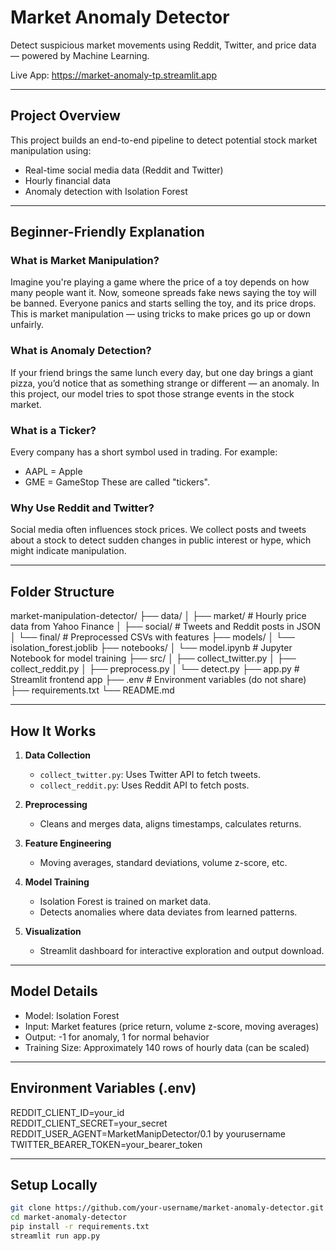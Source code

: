 # Market Anomaly Detector

Detect suspicious market movements using Reddit, Twitter, and price data — powered by Machine Learning.

Live App: https://market-anomaly-tp.streamlit.app

---

## Project Overview

This project builds an end-to-end pipeline to detect potential stock market manipulation using:

- Real-time social media data (Reddit and Twitter)
- Hourly financial data
- Anomaly detection with Isolation Forest

---

## Beginner-Friendly Explanation

### What is Market Manipulation?

Imagine you're playing a game where the price of a toy depends on how many people want it. Now, someone spreads fake news saying the toy will be banned. Everyone panics and starts selling the toy, and its price drops. This is market manipulation — using tricks to make prices go up or down unfairly.

### What is Anomaly Detection?

If your friend brings the same lunch every day, but one day brings a giant pizza, you’d notice that as something strange or different — an anomaly. In this project, our model tries to spot those strange events in the stock market.

### What is a Ticker?

Every company has a short symbol used in trading. For example:
- AAPL = Apple
- GME = GameStop
These are called "tickers".

### Why Use Reddit and Twitter?

Social media often influences stock prices. We collect posts and tweets about a stock to detect sudden changes in public interest or hype, which might indicate manipulation.

---

## Folder Structure

market-manipulation-detector/
├── data/
│   ├── market/              # Hourly price data from Yahoo Finance
│   ├── social/              # Tweets and Reddit posts in JSON
│   └── final/               # Preprocessed CSVs with features
├── models/
│   └── isolation_forest.joblib
├── notebooks/
│   └── model.ipynb          # Jupyter Notebook for model training
├── src/
│   ├── collect_twitter.py
│   ├── collect_reddit.py
│   ├── preprocess.py
│   └── detect.py
├── app.py                   # Streamlit frontend app
├── .env                     # Environment variables (do not share)
├── requirements.txt
└── README.md

---

## How It Works

1. **Data Collection**
   - `collect_twitter.py`: Uses Twitter API to fetch tweets.
   - `collect_reddit.py`: Uses Reddit API to fetch posts.

2. **Preprocessing**
   - Cleans and merges data, aligns timestamps, calculates returns.

3. **Feature Engineering**
   - Moving averages, standard deviations, volume z-score, etc.

4. **Model Training**
   - Isolation Forest is trained on market data.
   - Detects anomalies where data deviates from learned patterns.

5. **Visualization**
   - Streamlit dashboard for interactive exploration and output download.

---

## Model Details

- Model: Isolation Forest
- Input: Market features (price return, volume z-score, moving averages)
- Output: -1 for anomaly, 1 for normal behavior
- Training Size: Approximately 140 rows of hourly data (can be scaled)

---

## Environment Variables (.env)

REDDIT_CLIENT_ID=your_id  
REDDIT_CLIENT_SECRET=your_secret  
REDDIT_USER_AGENT=MarketManipDetector/0.1 by yourusername  
TWITTER_BEARER_TOKEN=your_bearer_token  

---

## Setup Locally

```bash
git clone https://github.com/your-username/market-anomaly-detector.git
cd market-anomaly-detector
pip install -r requirements.txt
streamlit run app.py
